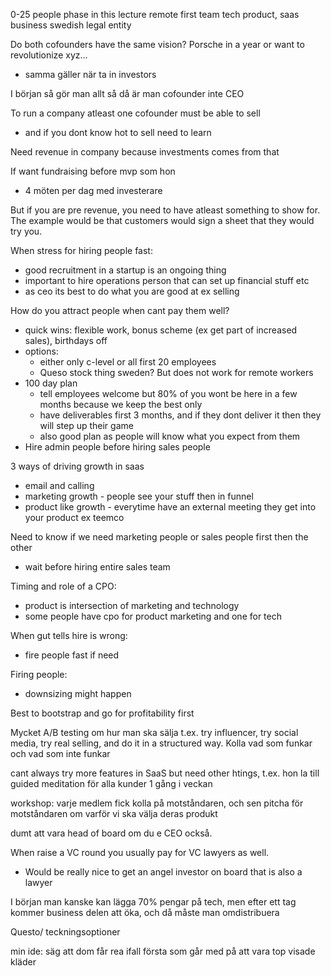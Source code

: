 
0-25 people phase in this lecture
remote first team
tech product, saas business
swedish legal entity


Do both cofounders have the same vision? Porsche in a year or want to revolutionize xyz...
- samma gäller när ta in investors

I början så gör man allt så då är man cofounder inte CEO

To run a company atleast one cofounder must be able to sell
- and if you dont know hot to sell need to learn

Need revenue in company because investments comes from that

If want fundraising before mvp som hon
- 4 möten per dag med investerare

But if you are pre revenue, you need to have atleast something to show for. 
The example would be that customers would sign a sheet that they would try you.


When stress for hiring people fast:
- good recruitment in a startup is an ongoing thing
- important to hire operations person that can set up financial stuff etc
- as ceo its best to do what you are good at ex selling

How do you attract people when cant pay them well?
- quick wins: flexible work, bonus scheme (ex get part of increased sales), birthdays off
- options:
	- either only c-level or all first 20 employees
	- Queso stock thing sweden? But does not work for remote workers
- 100 day plan
	- tell employees welcome but 80% of you wont be here in a few months because we keep the best only
	- have deliverables first 3 months, and if they dont deliver it then they will step up their game
	- also good plan as people will know what you expect from them
- Hire admin people before hiring sales people

3 ways of driving growth in saas
- email and calling
- marketing growth - people see your stuff then in funnel
- product like growth - everytime have an external meeting they get into your product ex teemco

Need to know if we need marketing people or sales people first then the other
- wait before hiring entire sales team

Timing and role of a CPO:
- product is intersection of marketing and technology
- some people have cpo for product marketing and one for tech

When gut tells hire is wrong:
- fire people fast if need

Firing people:
- downsizing might happen

Best to bootstrap and go for profitability first

Mycket A/B testing om hur man ska sälja t.ex. try influencer, try social media, try real selling, and do it in a structured way. Kolla vad som funkar och vad som inte funkar

cant always try more features in SaaS but need other htings, t.ex. hon la till guided meditation för alla kunder 1 gång i veckan

workshop: varje medlem fick kolla på motståndaren, och sen pitcha för motståndaren om varför vi ska välja deras produkt

dumt att vara head of board om du e CEO också.

When raise a VC round you usually pay for VC lawyers as well.
- Would be really nice to get an angel investor on board that is also a lawyer


I början man kanske kan lägga 70% pengar på tech, men efter ett tag kommer business delen att öka, och då måste man omdistribuera

Questo/ teckningsoptioner



min ide:
säg att dom får rea ifall första som går med på att vara top visade kläder

